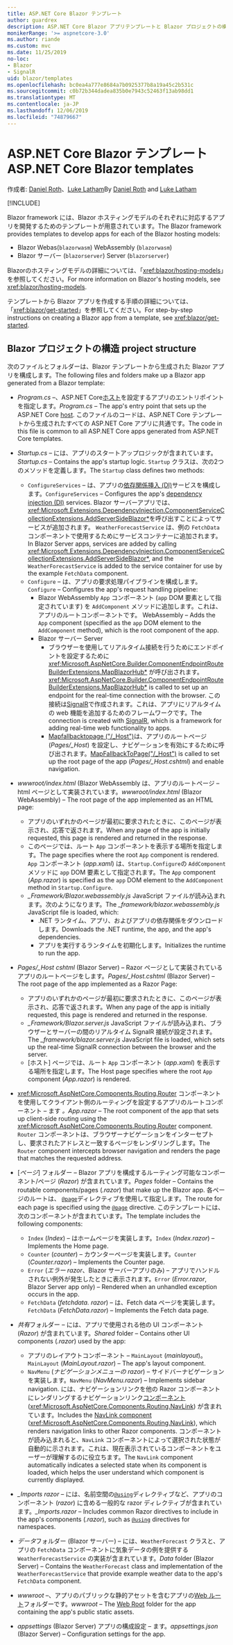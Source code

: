 ```yaml
---
title: ASP.NET Core Blazor テンプレート
author: guardrex
description: ASP.NET Core Blazor アプリテンプレートと Blazor プロジェクトの構造について説明します。
monikerRange: '>= aspnetcore-3.0'
ms.author: riande
ms.custom: mvc
ms.date: 11/25/2019
no-loc:
- Blazor
- SignalR
uid: blazor/templates
ms.openlocfilehash: bc0ea4a777e8684a7b0925377b8a19a45c2b531c
ms.sourcegitcommit: c0b72b344dadea835b0e7943c52463f13ab98dd1
ms.translationtype: MT
ms.contentlocale: ja-JP
ms.lasthandoff: 12/06/2019
ms.locfileid: "74879667"
---
```

# <a name="aspnet-core-opno-locblazor-templates"></a><span data-ttu-id="61397-103">ASP.NET Core Blazor テンプレート</span><span class="sxs-lookup"><span data-stu-id="61397-103">ASP.NET Core Blazor templates</span></span>

<span data-ttu-id="61397-104">作成者: [Daniel Roth](https://github.com/danroth27)、[Luke Latham](https://github.com/guardrex)</span><span class="sxs-lookup"><span data-stu-id="61397-104">By [Daniel Roth](https://github.com/danroth27) and [Luke Latham](https://github.com/guardrex)</span></span>

[!INCLUDE[](~/includes/blazorwasm-preview-notice.md)]

<span data-ttu-id="61397-105">Blazor framework には、Blazor ホスティングモデルのそれぞれに対応するアプリを開発するためのテンプレートが用意されています。</span><span class="sxs-lookup"><span data-stu-id="61397-105">The Blazor framework provides templates to develop apps for each of the Blazor hosting models:</span></span>

* Blazor<span data-ttu-id="61397-106"> Webas(`blazorwasm`)</span><span class="sxs-lookup"><span data-stu-id="61397-106"> WebAssembly (`blazorwasm`)</span></span>
* Blazor<span data-ttu-id="61397-107"> サーバー (`blazorserver`)</span><span class="sxs-lookup"><span data-stu-id="61397-107"> Server (`blazorserver`)</span></span>

<span data-ttu-id="61397-108">Blazorのホスティングモデルの詳細については、「<xref:blazor/hosting-models>」を参照してください。</span><span class="sxs-lookup"><span data-stu-id="61397-108">For more information on Blazor's hosting models, see <xref:blazor/hosting-models>.</span></span>

<span data-ttu-id="61397-109">テンプレートから Blazor アプリを作成する手順の詳細については、「<xref:blazor/get-started>」を参照してください。</span><span class="sxs-lookup"><span data-stu-id="61397-109">For step-by-step instructions on creating a Blazor app from a template, see <xref:blazor/get-started>.</span></span>

## <a name="opno-locblazor-project-structure"></a>Blazor<span data-ttu-id="61397-110"> プロジェクトの構造</span><span class="sxs-lookup"><span data-stu-id="61397-110"> project structure</span></span>

<span data-ttu-id="61397-111">次のファイルとフォルダーは、Blazor テンプレートから生成された Blazor アプリを構成します。</span><span class="sxs-lookup"><span data-stu-id="61397-111">The following files and folders make up a Blazor app generated from a Blazor template:</span></span>

* <span data-ttu-id="61397-112">*Program.cs* &ndash;、ASP.NET Core[ホスト](xref:fundamentals/host/generic-host)を設定するアプリのエントリポイントを指定します。</span><span class="sxs-lookup"><span data-stu-id="61397-112">*Program.cs* &ndash; The app's entry point that sets up the ASP.NET Core [host](xref:fundamentals/host/generic-host).</span></span> <span data-ttu-id="61397-113">このファイルのコードは、ASP.NET Core テンプレートから生成されたすべての ASP.NET Core アプリに共通です。</span><span class="sxs-lookup"><span data-stu-id="61397-113">The code in this file is common to all ASP.NET Core apps generated from ASP.NET Core templates.</span></span>

* <span data-ttu-id="61397-114">*Startup.cs* &ndash; には、アプリのスタートアップロジックが含まれています。</span><span class="sxs-lookup"><span data-stu-id="61397-114">*Startup.cs* &ndash; Contains the app's startup logic.</span></span> <span data-ttu-id="61397-115">`Startup` クラスは、次の2つのメソッドを定義します。</span><span class="sxs-lookup"><span data-stu-id="61397-115">The `Startup` class defines two methods:</span></span>

  * <span data-ttu-id="61397-116">`ConfigureServices` &ndash; は、アプリの[依存関係挿入 (DI)](xref:fundamentals/dependency-injection)サービスを構成します。</span><span class="sxs-lookup"><span data-stu-id="61397-116">`ConfigureServices` &ndash; Configures the app's [dependency injection (DI)](xref:fundamentals/dependency-injection) services.</span></span> <span data-ttu-id="61397-117">Blazor サーバーアプリでは、<xref:Microsoft.Extensions.DependencyInjection.ComponentServiceCollectionExtensions.AddServerSideBlazor*>を呼び出すことによってサービスが追加されます。 `WeatherForecastService` は、例の `FetchData` コンポーネントで使用するためにサービスコンテナーに追加されます。</span><span class="sxs-lookup"><span data-stu-id="61397-117">In Blazor Server apps, services are added by calling <xref:Microsoft.Extensions.DependencyInjection.ComponentServiceCollectionExtensions.AddServerSideBlazor*>, and the `WeatherForecastService` is added to the service container for use by the example `FetchData` component.</span></span>
  * <span data-ttu-id="61397-118">`Configure` &ndash; は、アプリの要求処理パイプラインを構成します。</span><span class="sxs-lookup"><span data-stu-id="61397-118">`Configure` &ndash; Configures the app's request handling pipeline:</span></span>
    * Blazor<span data-ttu-id="61397-119"> WebAssembly `App` コンポーネント (`app` DOM 要素として指定されています) を `AddComponent` メソッドに追加します。これは、アプリのルートコンポーネントです。</span><span class="sxs-lookup"><span data-stu-id="61397-119"> WebAssembly &ndash; Adds the `App` component (specified as the `app` DOM element to the `AddComponent` method), which is the root component of the app.</span></span>
    * Blazor<span data-ttu-id="61397-120"> サーバー</span><span class="sxs-lookup"><span data-stu-id="61397-120"> Server</span></span>
      * <span data-ttu-id="61397-121">ブラウザーを使用してリアルタイム接続を行うためにエンドポイントを設定するために <xref:Microsoft.AspNetCore.Builder.ComponentEndpointRouteBuilderExtensions.MapBlazorHub*> が呼び出されます。</span><span class="sxs-lookup"><span data-stu-id="61397-121"><xref:Microsoft.AspNetCore.Builder.ComponentEndpointRouteBuilderExtensions.MapBlazorHub*> is called to set up an endpoint for the real-time connection with the browser.</span></span> <span data-ttu-id="61397-122">この接続は[SignalR](xref:signalr/introduction)で作成されます。これは、アプリにリアルタイムの web 機能を追加するためのフレームワークです。</span><span class="sxs-lookup"><span data-stu-id="61397-122">The connection is created with [SignalR](xref:signalr/introduction), which is a framework for adding real-time web functionality to apps.</span></span>
      * <span data-ttu-id="61397-123">[Mapfallbacktopage ("/_Host")](xref:Microsoft.AspNetCore.Builder.RazorPagesEndpointRouteBuilderExtensions.MapFallbackToPage*)は、アプリのルートページ (*Pages/_Host*) を設定し、ナビゲーションを有効にするために呼び出されます。</span><span class="sxs-lookup"><span data-stu-id="61397-123">[MapFallbackToPage("/_Host")](xref:Microsoft.AspNetCore.Builder.RazorPagesEndpointRouteBuilderExtensions.MapFallbackToPage*) is called to set up the root page of the app (*Pages/_Host.cshtml*) and enable navigation.</span></span>

* <span data-ttu-id="61397-124">*wwwroot/index.html* (Blazor WebAssembly は、アプリのルートページ &ndash; html ページとして実装されています。</span><span class="sxs-lookup"><span data-stu-id="61397-124">*wwwroot/index.html* (Blazor WebAssembly) &ndash; The root page of the app implemented as an HTML page:</span></span>
  * <span data-ttu-id="61397-125">アプリのいずれかのページが最初に要求されたときに、このページが表示され、応答で返されます。</span><span class="sxs-lookup"><span data-stu-id="61397-125">When any page of the app is initially requested, this page is rendered and returned in the response.</span></span>
  * <span data-ttu-id="61397-126">このページでは、ルート `App` コンポーネントを表示する場所を指定します。</span><span class="sxs-lookup"><span data-stu-id="61397-126">The page specifies where the root `App` component is rendered.</span></span> <span data-ttu-id="61397-127">`App` コンポーネント (*app.xaml*) は、`Startup.Configure`の `AddComponent` メソッドに `app` DOM 要素として指定されます。</span><span class="sxs-lookup"><span data-stu-id="61397-127">The `App` component (*App.razor*) is specified as the `app` DOM element to the `AddComponent` method in `Startup.Configure`.</span></span>
  * <span data-ttu-id="61397-128">*_Framework/Blazor.webassembly.js* JavaScript ファイルが読み込まれます。次のようになります。</span><span class="sxs-lookup"><span data-stu-id="61397-128">The *_framework/blazor.webassembly.js* JavaScript file is loaded, which:</span></span>
    * <span data-ttu-id="61397-129">.NET ランタイム、アプリ、およびアプリの依存関係をダウンロードします。</span><span class="sxs-lookup"><span data-stu-id="61397-129">Downloads the .NET runtime, the app, and the app's dependencies.</span></span>
    * <span data-ttu-id="61397-130">アプリを実行するランタイムを初期化します。</span><span class="sxs-lookup"><span data-stu-id="61397-130">Initializes the runtime to run the app.</span></span>

* <span data-ttu-id="61397-131">*Pages/_Host cshtml* (Blazor Server) &ndash; Razor ページとして実装されているアプリのルートページをします。</span><span class="sxs-lookup"><span data-stu-id="61397-131">*Pages/_Host.cshtml* (Blazor Server) &ndash; The root page of the app implemented as a Razor Page:</span></span>
  * <span data-ttu-id="61397-132">アプリのいずれかのページが最初に要求されたときに、このページが表示され、応答で返されます。</span><span class="sxs-lookup"><span data-stu-id="61397-132">When any page of the app is initially requested, this page is rendered and returned in the response.</span></span>
  * <span data-ttu-id="61397-133">*_Framework/Blazor.server.js* JavaScript ファイルが読み込まれ、ブラウザーとサーバーの間のリアルタイム SignalR 接続が設定されます。</span><span class="sxs-lookup"><span data-stu-id="61397-133">The *_framework/blazor.server.js* JavaScript file is loaded, which sets up the real-time SignalR connection between the browser and the server.</span></span>
  * <span data-ttu-id="61397-134">[ホスト] ページでは、ルート `App` コンポーネント (*app.xaml*) を表示する場所を指定します。</span><span class="sxs-lookup"><span data-stu-id="61397-134">The Host page specifies where the root `App` component (*App.razor*) is rendered.</span></span>

* <span data-ttu-id="61397-135"><xref:Microsoft.AspNetCore.Components.Routing.Router> コンポーネントを使用してクライアント側のルーティングを設定するアプリのルートコンポーネント &ndash; ます *。*</span><span class="sxs-lookup"><span data-stu-id="61397-135">*App.razor* &ndash; The root component of the app that sets up client-side routing using the <xref:Microsoft.AspNetCore.Components.Routing.Router> component.</span></span> <span data-ttu-id="61397-136">`Router` コンポーネントは、ブラウザーナビゲーションをインターセプトし、要求されたアドレスと一致するページをレンダリングします。</span><span class="sxs-lookup"><span data-stu-id="61397-136">The `Router` component intercepts browser navigation and renders the page that matches the requested address.</span></span>

* <span data-ttu-id="61397-137">[*ページ*] フォルダー &ndash; Blazor アプリを構成するルーティング可能なコンポーネント/ページ (*Razor*) が含まれています。</span><span class="sxs-lookup"><span data-stu-id="61397-137">*Pages* folder &ndash; Contains the routable components/pages (*.razor*) that make up the Blazor app.</span></span> <span data-ttu-id="61397-138">各ページのルートは、 [`@page`](xref:mvc/views/razor#page)ディレクティブを使用して指定します。</span><span class="sxs-lookup"><span data-stu-id="61397-138">The route for each page is specified using the [`@page`](xref:mvc/views/razor#page) directive.</span></span> <span data-ttu-id="61397-139">このテンプレートには、次のコンポーネントが含まれています。</span><span class="sxs-lookup"><span data-stu-id="61397-139">The template includes the following components:</span></span>
  * <span data-ttu-id="61397-140">`Index` (*Index*) &ndash; はホームページを実装します。</span><span class="sxs-lookup"><span data-stu-id="61397-140">`Index` (*Index.razor*) &ndash; Implements the Home page.</span></span>
  * <span data-ttu-id="61397-141">`Counter` (*counter*) &ndash; カウンターページを実装します。</span><span class="sxs-lookup"><span data-stu-id="61397-141">`Counter` (*Counter.razor*) &ndash; Implements the Counter page.</span></span>
  * <span data-ttu-id="61397-142">`Error` (*エラー razor*、Blazor サーバーアプリのみ) &ndash; アプリでハンドルされない例外が発生したときに表示されます。</span><span class="sxs-lookup"><span data-stu-id="61397-142">`Error` (*Error.razor*, Blazor Server app only) &ndash; Rendered when an unhandled exception occurs in the app.</span></span>
  * <span data-ttu-id="61397-143">`FetchData` (*fetchdata. razor*) &ndash; は、Fetch data ページを実装します。</span><span class="sxs-lookup"><span data-stu-id="61397-143">`FetchData` (*FetchData.razor*) &ndash; Implements the Fetch data page.</span></span>

* <span data-ttu-id="61397-144">*共有*フォルダー &ndash; には、アプリで使用される他の UI コンポーネント (*Razor*) が含まれています。</span><span class="sxs-lookup"><span data-stu-id="61397-144">*Shared* folder &ndash; Contains other UI components (*.razor*) used by the app:</span></span>
  * <span data-ttu-id="61397-145">アプリのレイアウトコンポーネント &ndash; `MainLayout` (*mainlayout*)。</span><span class="sxs-lookup"><span data-stu-id="61397-145">`MainLayout` (*MainLayout.razor*) &ndash; The app's layout component.</span></span>
  * <span data-ttu-id="61397-146">`NavMenu` (*ナビゲーションメニューの razor*) &ndash; サイドバーナビゲーションを実装します。</span><span class="sxs-lookup"><span data-stu-id="61397-146">`NavMenu` (*NavMenu.razor*) &ndash; Implements sidebar navigation.</span></span> <span data-ttu-id="61397-147">には、ナビゲーションリンクを他の Razor コンポーネントにレンダリングするナビゲーションリンク[コンポーネント](xref:blazor/routing#navlink-component)(<xref:Microsoft.AspNetCore.Components.Routing.NavLink>) が含まれています。</span><span class="sxs-lookup"><span data-stu-id="61397-147">Includes the [NavLink component](xref:blazor/routing#navlink-component) (<xref:Microsoft.AspNetCore.Components.Routing.NavLink>), which renders navigation links to other Razor components.</span></span> <span data-ttu-id="61397-148">コンポーネントが読み込まれると、`NavLink` コンポーネントによって選択された状態が自動的に示されます。これは、現在表示されているコンポーネントをユーザーが理解するのに役立ちます。</span><span class="sxs-lookup"><span data-stu-id="61397-148">The `NavLink` component automatically indicates a selected state when its component is loaded, which helps the user understand which component is currently displayed.</span></span>

* <span data-ttu-id="61397-149">*_Imports razor* &ndash; には、名前空間の[`@using`](xref:mvc/views/razor#using)ディレクティブなど、アプリのコンポーネント (*razor*) に含める一般的な razor ディレクティブが含まれています。</span><span class="sxs-lookup"><span data-stu-id="61397-149">*_Imports.razor* &ndash; Includes common Razor directives to include in the app's components (*.razor*), such as [`@using`](xref:mvc/views/razor#using) directives for namespaces.</span></span>

* <span data-ttu-id="61397-150">*データ*フォルダー (Blazor サーバー) &ndash; には、`WeatherForecast` クラスと、アプリの `FetchData` コンポーネントに気象データの例を提供する `WeatherForecastService` の実装が含まれています。</span><span class="sxs-lookup"><span data-stu-id="61397-150">*Data* folder (Blazor Server) &ndash; Contains the `WeatherForecast` class and implementation of the `WeatherForecastService` that provide example weather data to the app's `FetchData` component.</span></span>

* <span data-ttu-id="61397-151">*wwwroot* &ndash;、アプリのパブリックな静的アセットを含むアプリの[Web ルート](xref:fundamentals/index#web-root)フォルダーです。</span><span class="sxs-lookup"><span data-stu-id="61397-151">*wwwroot* &ndash; The [Web Root](xref:fundamentals/index#web-root) folder for the app containing the app's public static assets.</span></span>

* <span data-ttu-id="61397-152">*appsettings* (Blazor Server) アプリの構成設定 &ndash; ます。</span><span class="sxs-lookup"><span data-stu-id="61397-152">*appsettings.json* (Blazor Server) &ndash; Configuration settings for the app.</span></span>
